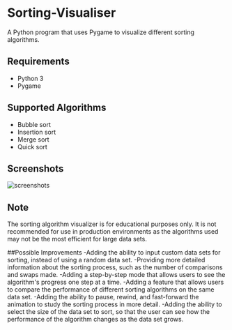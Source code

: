 # Sorting-Visualiser

A Python program that uses Pygame to visualize different sorting algorithms.

## Requirements
- Python 3
- Pygame

## Supported Algorithms
- Bubble sort
- Insertion sort
- Merge sort
- Quick sort

## Screenshots

![screenshots]()

## Note
The sorting algorithm visualizer is for educational purposes only. It is not recommended for use in production environments as the algorithms used may not be the most efficient for large data sets.

##Possible Improvements
-Adding the ability to input custom data sets for sorting, instead of using a random data set.
-Providing more detailed information about the sorting process, such as the number of comparisons and swaps made.
-Adding a step-by-step mode that allows users to see the algorithm's progress one step at a time.
-Adding a feature that allows users to compare the performance of different sorting algorithms on the same data set.
-Adding the ability to pause, rewind, and fast-forward the animation to study the sorting process in more detail.
-Adding the ability to select the size of the data set to sort, so that the user can see how the performance of the algorithm changes as the data set grows.
